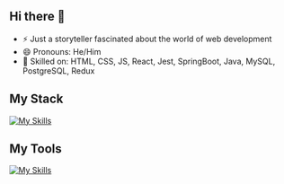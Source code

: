 ## Hi there 👋

- ⚡ Just a storyteller fascinated about the world of web development
- 😄 Pronouns: He/Him
- 🌱 Skilled on: HTML, CSS, JS, React, Jest, SpringBoot, Java, MySQL, PostgreSQL, Redux

## My Stack
[![My Skills](https://skillicons.dev/icons?i=c,cpp,py,js,ts,nodejs,express,react,redux,java,spring,html,css,bootstrap,fastapi,flask,jest,laravel,pug,sass&perline=10)](https://skillicons.dev)

## My Tools
[![My Skills](https://skillicons.dev/icons?i=anaconda,babel,bash,devto,discord,docker,eclipse,firebase,git,github,gitlab,linux,md,maven,mongo,mysql,php,postgres,sqlite,stackoverflow,selenium,vite,vscode,webpack,redis,&perline=10)](https://skillicons.dev)
